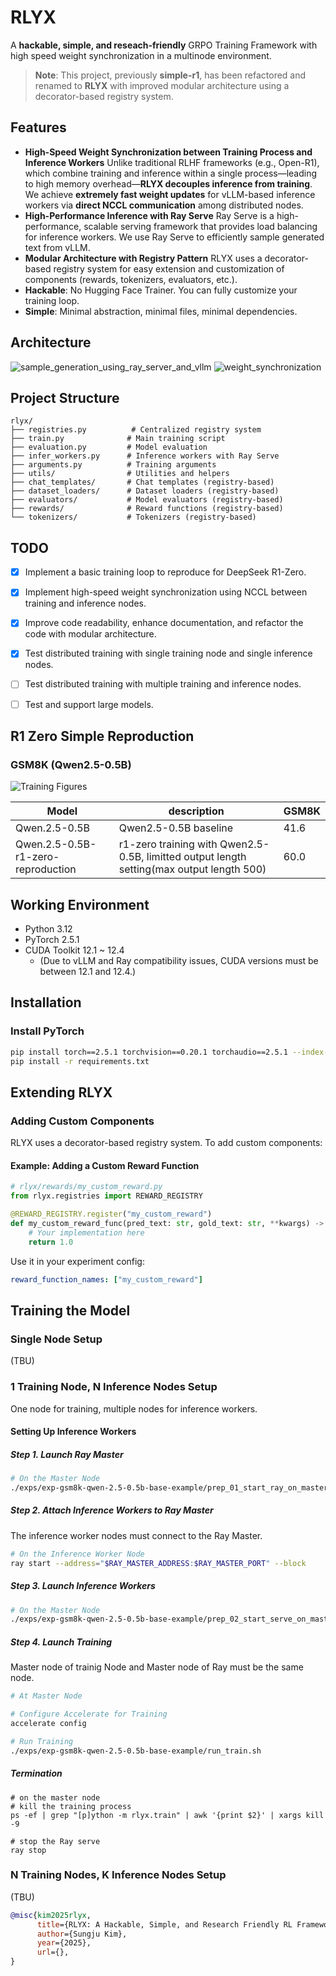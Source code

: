 # RLYX 

A **hackable, simple, and reseach-friendly** GRPO Training Framework with high speed weight synchronization in a multinode environment.

> **Note**: This project, previously **simple-r1**, has been refactored and renamed to **RLYX** with improved modular architecture using a decorator-based registry system.

## Features

- **High-Speed Weight Synchronization between Training Process and Inference Workers**
  Unlike traditional RLHF frameworks (e.g., Open-R1), which combine training and inference within a single process—leading to high memory overhead—**RLYX decouples inference from training**.
  We achieve **extremely fast weight updates** for vLLM-based inference workers via **direct NCCL communication** among distributed nodes.
- **High-Performance Inference with Ray Serve**
  Ray Serve is a high-performance, scalable serving framework that provides load balancing for inference workers.
  We use Ray Serve to efficiently sample generated text from vLLM.
- **Modular Architecture with Registry Pattern**
  RLYX uses a decorator-based registry system for easy extension and customization of components (rewards, tokenizers, evaluators, etc.).
- **Hackable**: No Hugging Face Trainer. You can fully customize your training loop.
- **Simple**: Minimal abstraction, minimal files, minimal dependencies.

## Architecture
![sample_generation_using_ray_server_and_vllm](res/imgs/sample_generation_using_ray_server_and_vllm.png)
![weight_synchronization](res/imgs/weight_synchronization.png)


## Project Structure

```
rlyx/
├── registries.py          # Centralized registry system
├── train.py              # Main training script
├── evaluation.py         # Model evaluation
├── infer_workers.py      # Inference workers with Ray Serve
├── arguments.py          # Training arguments
├── utils/                # Utilities and helpers
├── chat_templates/       # Chat templates (registry-based)
├── dataset_loaders/      # Dataset loaders (registry-based)
├── evaluators/           # Model evaluators (registry-based)
├── rewards/              # Reward functions (registry-based)
└── tokenizers/           # Tokenizers (registry-based)
```

## TODO
- [X] Implement a basic training loop to reproduce for DeepSeek R1-Zero.
- [X] Implement high-speed weight synchronization using NCCL between training and inference nodes.
- [X] Improve code readability, enhance documentation, and refactor the code with modular architecture.
- [X] Test distributed training with single training node and single inference nodes.
- [ ] Test distributed training with multiple training and inference nodes.
- [ ] Test and support large models.



## R1 Zero Simple Reproduction

### GSM8K (Qwen2.5-0.5B)

![Training Figures](res/imgs/Qwen2.5-0.5B_R1-Zero_Reproduction_20250703.png)

| Model | description | GSM8K |
| --- | --- | --- |
| Qwen.2.5-0.5B  | Qwen2.5-0.5B baseline | 41.6 |
| Qwen.2.5-0.5B-r1-zero-reproduction | r1-zero training with Qwen2.5-0.5B, limitted output length setting(max output length 500)| 60.0 |


## Working Environment

- Python 3.12
- PyTorch 2.5.1
- CUDA Toolkit 12.1 ~ 12.4  
  - (Due to vLLM and Ray compatibility issues, CUDA versions must be between 12.1 and 12.4.)

## Installation

### Install PyTorch
```bash
pip install torch==2.5.1 torchvision==0.20.1 torchaudio==2.5.1 --index-url https://download.pytorch.org/whl/cu121
pip install -r requirements.txt
```

## Extending RLYX

### Adding Custom Components

RLYX uses a decorator-based registry system. To add custom components:

#### Example: Adding a Custom Reward Function

```python
# rlyx/rewards/my_custom_reward.py
from rlyx.registries import REWARD_REGISTRY

@REWARD_REGISTRY.register("my_custom_reward")
def my_custom_reward_func(pred_text: str, gold_text: str, **kwargs) -> float:
    # Your implementation here
    return 1.0
```

Use it in your experiment config:
```yaml
reward_function_names: ["my_custom_reward"]
```

## Training the Model

### Single Node Setup

(TBU)

### 1 Training Node, N Inference Nodes Setup

One node for training, multiple nodes for inference workers.

#### Setting Up Inference Workers

##### Step 1. Launch Ray Master

```bash
# On the Master Node
./exps/exp-gsm8k-qwen-2.5-0.5b-base-example/prep_01_start_ray_on_master.sh

```

##### Step 2. Attach Inference Workers to Ray Master

The inference worker nodes must connect to the Ray Master.

```bash
# On the Inference Worker Node
ray start --address="$RAY_MASTER_ADDRESS:$RAY_MASTER_PORT" --block
```

##### Step 3. Launch Inference Workers

```bash
# On the Master Node
./exps/exp-gsm8k-qwen-2.5-0.5b-base-example/prep_02_start_serve_on_master.sh
```

##### Step 4. Launch Training

Master node of trainig Node and Master node of Ray must be the same node.

```bash
# At Master Node

# Configure Accelerate for Training
accelerate config

# Run Training
./exps/exp-gsm8k-qwen-2.5-0.5b-base-example/run_train.sh
```

##### Termination

```
# on the master node
# kill the training process
ps -ef | grep "[p]ython -m rlyx.train" | awk '{print $2}' | xargs kill -9

# stop the Ray serve
ray stop
```

### N Training Nodes, K Inference Nodes Setup

(TBU)

```bibtex
@misc{kim2025rlyx,
      title={RLYX: A Hackable, Simple, and Research Friendly RL Framework with High-Speed Weight Synchronization}, 
      author={Sungju Kim},
      year={2025},
      url={}, 
}
```
